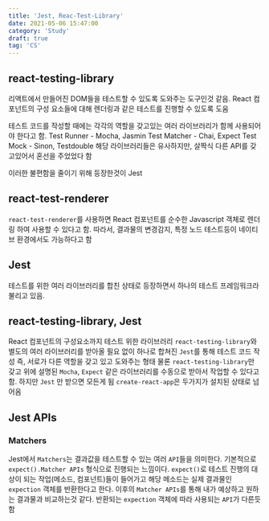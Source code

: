 ```yaml
---
title: 'Jest, Reac-Test-Library'
date: 2021-05-06 15:47:00
category: 'Study'
draft: true
tag: 'CS'
---
```


## react-testing-library

리액트에서 만들어진 DOM들을 테스트할 수 있도록 도와주는 도구인것 같음.
React 컴포넌트의 구성 요소들에 대해 렌더링과 같은 테스트를 진행할 수 있도록 도움

테스트 코드를 작성할 때에는 각각의 역할을 갖고있는 여러 라이브러리가 함께 사용되어야 한다고 함.
Test Runner - Mocha, Jasmin
Test Matcher - Chai, Expect
Test Mock - Sinon, Testdouble
해당 라이브러리들은 유사하지만, 살짝식 다른 API를 갖고있어서 혼선을 주었었다 함

이러한 불편함을 줄이기 위해 등장한것이 Jest

## react-test-renderer

`react-test-renderer`를 사용하면 React 컴포넌트를 순수한 Javascript 객체로 렌더링 하여 사용할 수 있다고 함. 따라서, 결과물의 변경감지, 특정 노드 테스트등이 네이티브 환경에서도 가능하다고 함

## Jest

테스트를 위한 여러 라이브러리를 합친 상태로 등장하면서 하나의 테스트 프레임워크라 불리고 있음.

## react-testing-library, Jest

React 컴포넌트의 구성요소까지 테스트 위한 라이브러리 `react-testing-library`와 별도의 여러 라이브러리를 받아올 필요 없이 하나로 합쳐진 `Jest`를 통해 테스트 코드 작성
즉, 서로가 다른 역할을 갖고 있고 도와주는 형태
물론 `react-testing-library`만 갖고 위에 설명된 `Mocha`, `Expect` 같은 라이브러리를 수동으로 받아서 작업할 수 있다고 함. 하지만 `Jest` 만 받으면 모든게 됨 `create-react-app`은 두가지가 설치된 상태로 넘어옴

## Jest APIs

### Matchers

Jest에서 `Matchers`는 결과값을 테스트할 수 있는 여러 `API`들을 의미한다.
기본적으로 `expect().Matcher APIs` 형식으로 진행되는 느낌이다.
`expect()`로 테스트 진행의 대상이 되는 작업(메소드, 컴포넌트)들이 들어가고 해당 메소드는 실제 결과물인 `expection` 객체를 반환한다고 한다.
이후의 `Matcher APIs`를 통해 내가 예상하고 원하는 결과물과 비교하는것 같다.
반환되는 `expection` 객체에 따라 사용되는 `API`가 다른듯 함

